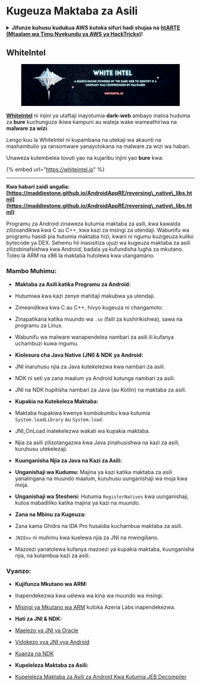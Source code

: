 # Kugeuza Maktaba za Asili

<details>

<summary><strong>Jifunze kuhusu kudukua AWS kutoka sifuri hadi shujaa na</strong> <a href="https://training.hacktricks.xyz/courses/arte"><strong>htARTE (Mtaalam wa Timu Nyekundu ya AWS ya HackTricks)</strong></a><strong>!</strong></summary>

Njia nyingine za kusaidia HackTricks:

* Ikiwa unataka kuona **kampuni yako ikionekana kwenye HackTricks** au **kupakua HackTricks kwa PDF** Angalia [**MIPANGO YA KUJIUNGA**](https://github.com/sponsors/carlospolop)!
* Pata [**bidhaa rasmi za PEASS & HackTricks**](https://peass.creator-spring.com)
* Gundua [**Familia ya PEASS**](https://opensea.io/collection/the-peass-family), mkusanyiko wetu wa kipekee wa [**NFTs**](https://opensea.io/collection/the-peass-family)
* **Jiunge na** 💬 [**Kikundi cha Discord**](https://discord.gg/hRep4RUj7f) au kikundi cha [**telegram**](https://t.me/peass) au **tufuate** kwenye **Twitter** 🐦 [**@carlospolopm**](https://twitter.com/hacktricks_live)**.**
* **Shiriki mbinu zako za kudukua kwa kuwasilisha PRs kwa** [**HackTricks**](https://github.com/carlospolop/hacktricks) na [**HackTricks Cloud**](https://github.com/carlospolop/hacktricks-cloud) repos za github.

</details>

## WhiteIntel

<figure><img src=".gitbook/assets/image (1224).png" alt=""><figcaption></figcaption></figure>

[**WhiteIntel**](https://whiteintel.io) ni injini ya utaftaji inayotumia **dark-web** ambayo inatoa huduma za **bure** kuchunguza ikiwa kampuni au wateja wake wameathiriwa na **malware za wizi**.

Lengo kuu la WhiteIntel ni kupambana na utekaji wa akaunti na mashambulio ya ransomware yanayotokana na malware za wizi wa habari.

Unaweza kutembelea tovuti yao na kujaribu injini yao **bure** kwa:

{% embed url="https://whiteintel.io" %}

---

**Kwa habari zaidi angalia: [https://maddiestone.github.io/AndroidAppRE/reversing\_native\_libs.html](https://maddiestone.github.io/AndroidAppRE/reversing\_native\_libs.html)**

Programu za Android zinaweza kutumia maktaba za asili, kwa kawaida zilizoandikwa kwa C au C++, kwa kazi za msingi za utendaji. Wabunifu wa programu hasidi pia hutumia maktaba hizi, kwani ni ngumu kuzigeuza kuliko bytecode ya DEX. Sehemu hii inasisitiza ujuzi wa kugeuza maktaba za asili zilizobinafsishwa kwa Android, badala ya kufundisha lugha za mkutano. Toleo la ARM na x86 la maktaba hutolewa kwa utangamano.

### Mambo Muhimu:
- **Maktaba za Asili katika Programu za Android:**
- Hutumiwa kwa kazi zenye mahitaji makubwa ya utendaji.
- Zimeandikwa kwa C au C++, hivyo kugeuza ni changamoto.
- Zinapatikana katika muundo wa `.so` (faili za kushirikishwa), sawa na programu za Linux.
- Wabunifu wa malware wanapendelea nambari za asili ili kufanya uchambuzi kuwa mgumu.

- **Kiolesura cha Java Native (JNI) & NDK ya Android:**
- JNI inaruhusu njia za Java kutekelezwa kwa nambari za asili.
- NDK ni seti ya zana maalum ya Android kutunga nambari za asili.
- JNI na NDK hupitisha nambari za Java (au Kotlin) na maktaba za asili.

- **Kupakia na Kutekeleza Maktaba:**
- Maktaba hupakiwa kwenye kumbukumbu kwa kutumia `System.loadLibrary` au `System.load`.
- JNI_OnLoad inatekelezwa wakati wa kupakia maktaba.
- Njia za asili zilizotangazwa kwa Java zinahusishwa na kazi za asili, kuruhusu utekelezaji.

- **Kuunganisha Njia za Java na Kazi za Asili:**
- **Unganishaji wa Kudumu:** Majina ya kazi katika maktaba za asili yanalingana na muundo maalum, kuruhusu uunganishaji wa moja kwa moja.
- **Unganishaji wa Stesheni:** Hutumia `RegisterNatives` kwa uunganishaji, kutoa mabadiliko katika majina ya kazi na muundo.

- **Zana na Mbinu za Kugeuza:**
- Zana kama Ghidra na IDA Pro husaidia kuchambua maktaba za asili.
- `JNIEnv` ni muhimu kwa kuelewa njia za JNI na mwingiliano.
- Mazoezi yanatolewa kufanya mazoezi ya kupakia maktaba, kuunganisha njia, na kutambua kazi za asili.

### Vyanzo:
- **Kujifunza Mkutano wa ARM:**
- Inapendekezwa kwa uelewa wa kina wa muundo wa msingi.
- [Misingi ya Mkutano wa ARM](https://azeria-labs.com/writing-arm-assembly-part-1/) kutoka Azeria Labs inapendekezwa.

- **Hati za JNI & NDK:**
- [Maelezo ya JNI ya Oracle](https://docs.oracle.com/javase/7/docs/technotes/guides/jni/spec/jniTOC.html)
- [Vidokezo vya JNI vya Android](https://developer.android.com/training/articles/perf-jni)
- [Kuanza na NDK](https://developer.android.com/ndk/guides/)

- **Kupeleleza Maktaba za Asili:**
- [Kupeleleza Maktaba za Asili za Android Kwa Kutumia JEB Decompiler](https://medium.com/@shubhamsonani/how-to-debug-android-native-libraries-using-jeb-decompiler-eec681a22cf3)
